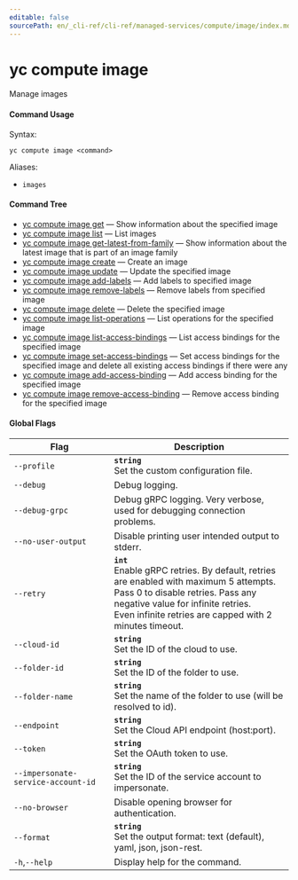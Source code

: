 ```yaml
---
editable: false
sourcePath: en/_cli-ref/cli-ref/managed-services/compute/image/index.md
---
```


# yc compute image

Manage images

#### Command Usage

Syntax: 

`yc compute image <command>`

Aliases: 

- `images`

#### Command Tree

- [yc compute image get](get.md) — Show information about the specified image
- [yc compute image list](list.md) — List images
- [yc compute image get-latest-from-family](get-latest-from-family.md) — Show information about the latest image that is part of an image family
- [yc compute image create](create.md) — Create an image
- [yc compute image update](update.md) — Update the specified image
- [yc compute image add-labels](add-labels.md) — Add labels to specified image
- [yc compute image remove-labels](remove-labels.md) — Remove labels from specified image
- [yc compute image delete](delete.md) — Delete the specified image
- [yc compute image list-operations](list-operations.md) — List operations for the specified image
- [yc compute image list-access-bindings](list-access-bindings.md) — List access bindings for the specified image
- [yc compute image set-access-bindings](set-access-bindings.md) — Set access bindings for the specified image and delete all existing access bindings if there were any
- [yc compute image add-access-binding](add-access-binding.md) — Add access binding for the specified image
- [yc compute image remove-access-binding](remove-access-binding.md) — Remove access binding for the specified image

#### Global Flags

| Flag | Description |
|----|----|
|`--profile`|<b>`string`</b><br/>Set the custom configuration file.|
|`--debug`|Debug logging.|
|`--debug-grpc`|Debug gRPC logging. Very verbose, used for debugging connection problems.|
|`--no-user-output`|Disable printing user intended output to stderr.|
|`--retry`|<b>`int`</b><br/>Enable gRPC retries. By default, retries are enabled with maximum 5 attempts.<br/>Pass 0 to disable retries. Pass any negative value for infinite retries.<br/>Even infinite retries are capped with 2 minutes timeout.|
|`--cloud-id`|<b>`string`</b><br/>Set the ID of the cloud to use.|
|`--folder-id`|<b>`string`</b><br/>Set the ID of the folder to use.|
|`--folder-name`|<b>`string`</b><br/>Set the name of the folder to use (will be resolved to id).|
|`--endpoint`|<b>`string`</b><br/>Set the Cloud API endpoint (host:port).|
|`--token`|<b>`string`</b><br/>Set the OAuth token to use.|
|`--impersonate-service-account-id`|<b>`string`</b><br/>Set the ID of the service account to impersonate.|
|`--no-browser`|Disable opening browser for authentication.|
|`--format`|<b>`string`</b><br/>Set the output format: text (default), yaml, json, json-rest.|
|`-h`,`--help`|Display help for the command.|
